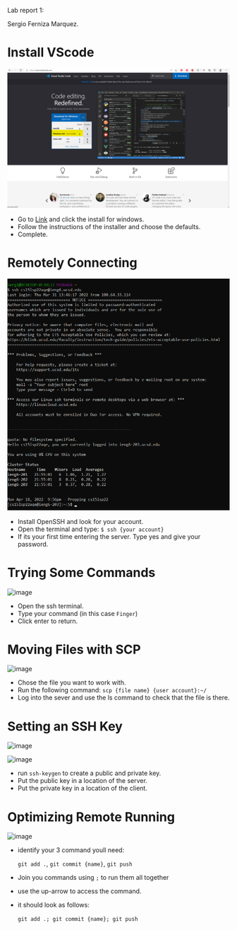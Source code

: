 Lab report 1:

Sergio Ferniza Marquez.

# Install VScode

![image](https://raw.githubusercontent.com/sergioferniza/cse15l-lab-reports/main/docs/assets/cse-15l-1.png)

* Go to [Link](https://code.visualstudio.com/) and click the install for windows.
* Follow the instructions of the installer and choose the defaults.
* Complete.

# Remotely Connecting

![image](https://raw.githubusercontent.com/sergioferniza/cse15l-lab-reports/main/docs/assets/15l-1.png)

* Install OpenSSH and look for your account.
* Open the terminal and type:
 ```$ ssh {your account}```
* If its your first time entering the server. Type yes and give your password.

# Trying Some Commands

![image](https://raw.githubusercontent.com/sergioferniza/cse15l-lab-reports/main/docs/assets/15l-2.png)

* Open the ssh terminal.
* Type your command (in this case ```Finger```)
* Click enter to return.

# Moving Files with SCP

![image](https://raw.githubusercontent.com/sergioferniza/cse15l-lab-reports/main/docs/assets/15l-4.png)

* Chose the file you want to work with.
* Run the following command:
```scp {file name} {user account}:~/```
* Log into the sever and use the ls command to check that the file is there.

# Setting an SSH Key

![image](https://raw.githubusercontent.com/sergioferniza/cse15l-lab-reports/main/docs/assets/15l-6.png)

![image](https://raw.githubusercontent.com/sergioferniza/cse15l-lab-reports/main/docs/assets/15l-5.png)

* run ```ssh-keygen``` to create a public and private key.
* Put the public key in a location of the server.
* Put the private key in a location of the client.

# Optimizing Remote Running

![image](https://raw.githubusercontent.com/sergioferniza/cse15l-lab-reports/main/docs/assets/15l-7.png)

* identify your 3 command youll need:

    ```git add .```, ```git commit {name}```, ```git push```
* Join you commands using ```;``` to run them all together
* use the up-arrow to access the command.
* it should look as follows:

    ```git add .; git commit {name}; git push```